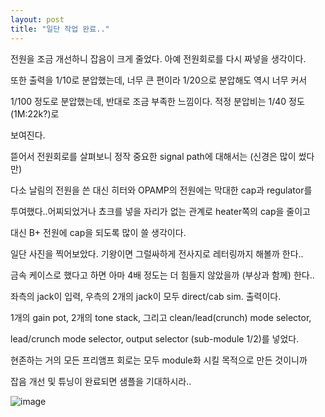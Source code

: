 ```yaml
---
layout: post
title: "일단 작업 완료.."
---
```


전원을 조금 개선하니 잡음이 크게 줄었다. 아예 전원회로를 다시 짜넣을 생각이다.

또한 출력을 1/10로 분압했는데, 너무 큰 편이라 1/20으로 분압해도 역시 너무 커서

1/100 정도로 분압했는데, 반대로 조금 부족한 느낌이다. 적정 분압비는 1/40 정도 (1M:22k?)로

보여진다. 

뜯어서 전원회로를 살펴보니 정작 중요한 signal path에 대해서는 (신경은 많이 썼다만) 

다소 날림의 전원을 쓴 대신 히터와 OPAMP의 전원에는 막대한 cap과 regulator를
 
투여했다..어찌되었거나 쵸크를 넣을 자리가 없는 관계로 heater쪽의 cap을 줄이고
 
대신 B+ 전원에 cap을 되도록 많이 쓸 생각이다.

일단 사진을 찍어보았다. 기왕이면 그럴싸하게 전사지로 레터링까지 해볼까 한다..

금속 케이스로 했다고 하면 아마 4배 정도는 더 힘들지 않았을까 (부상과 함께) 한다..

좌측의 jack이 입력, 우측의 2개의 jack이 모두 direct/cab sim. 출력이다.

1개의 gain pot, 2개의 tone stack, 그리고 clean/lead(crunch) mode selector,

lead/crunch mode selector, output selector (sub-module 1/2)를 넣었다.

현존하는 거의 모든 프리앰프 회로는 모두 module화 시킬 목적으로 만든 것이니까

잡음 개선 및 튜닝이 완료되면 샘플을 기대하시라..


![image](/assets/images/498a8d3cc0db12a3c7cb48bd6b5d78b8.gif)


